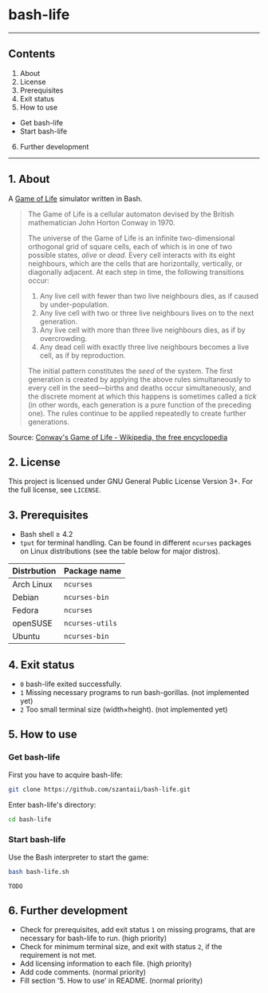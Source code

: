 # bash-life

***

## Contents
 1. About
 2. License
 3. Prerequisites
 4. Exit status
 5. How to use
  * Get bash-life
  * Start bash-life
 6. Further development

***

## 1. About

A [Game of Life](http://en.wikipedia.org/wiki/Conway%27s_Game_of_Life) simulator written in Bash.

> The Game of Life is a cellular automaton devised by the British mathematician John Horton Conway in 1970.
> 
> The universe of the Game of Life is an infinite two-dimensional orthogonal grid of square cells, each of which is in one of two possible states, _alive_ or _dead_. Every cell interacts with its eight neighbours, which are the cells that are horizontally, vertically, or diagonally adjacent. At each step in time, the following transitions occur:
> 
> 1. Any live cell with fewer than two live neighbours dies, as if caused by under-population.
> 2. Any live cell with two or three live neighbours lives on to the next generation.
> 3. Any live cell with more than three live neighbours dies, as if by overcrowding.
> 4. Any dead cell with exactly three live neighbours becomes a live cell, as if by reproduction.
> 
> The initial pattern constitutes the _seed_ of the system. The first generation is created by applying the above rules simultaneously to every cell in the seed—births and deaths occur simultaneously, and the discrete moment at which this happens is sometimes called a _tick_ (in other words, each generation is a pure function of the preceding one). The rules continue to be applied repeatedly to create further generations.

Source: [Conway's Game of Life - Wikipedia, the free encyclopedia](http://en.wikipedia.org/wiki/Conway's_Game_of_Life)

## 2. License

This project is licensed under GNU General Public License Version 3+. For the full license, see `LICENSE`.

## 3. Prerequisites

 * Bash shell ≥ 4.2
 * `tput` for terminal handling. Can be found in different `ncurses` packages on Linux distributions (see the table below for major distros).

| Distrbution | Package name    |
| ----------- | --------------- |
| Arch Linux  | `ncurses`       |
| Debian      | `ncurses-bin`   |
| Fedora      | `ncurses`       |
| openSUSE    | `ncurses-utils` |
| Ubuntu      | `ncurses-bin`   |

## 4. Exit status

 * `0` bash-life exited successfully.
 * `1` Missing necessary programs to run bash-gorillas. (not implemented yet)
 * `2` Too small terminal size (width×height). (not implemented yet)

## 5. How to use

### Get bash-life

First you have to acquire bash-life:

```bash
git clone https://github.com/szantaii/bash-life.git
```

Enter bash-life's directory:

```bash
cd bash-life
```

### Start bash-life

Use the Bash interpreter to start the game:

```bash
bash bash-life.sh
```

`TODO`

## 6. Further development

 * Check for prerequisites, add exit status `1` on missing programs, that are necessary for bash-life to run. (high priority)
 * Check for minimum terminal size, and exit with status `2`, if the requirement is not met.
 * Add licensing information to each file. (high priority)
 * Add code comments. (normal priority)
 * Fill section '5. How to use' in README. (normal priority)

